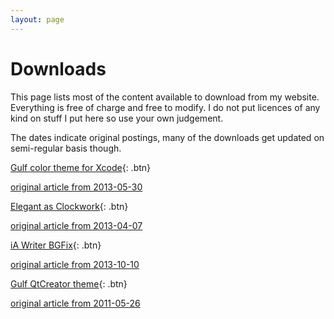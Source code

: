 ```yaml
---
layout: page
---
```


# Downloads

This page lists most of the content available to download from my website.
Everything is free of charge and free to modify. I do not put licences of any
kind on stuff I put here so use your own judgement.

The dates indicate original postings, many of the downloads get updated on
semi-regular basis though.

[Gulf color theme for Xcode](/files/downloads/gulf-theme-xcode.zip){: .btn}

[original article from 2013-05-30](/2013/05/gulf-color-theme-for-xcode/ "Gulf color theme for Xcode")

[Elegant as Clockwork](/files/downloads/Elegant-as-Clockwork-v1.zip){: .btn}

[original article from 2013-04-07](/2013/04/elegant-as-clockwork-template-for-apple-pages/ "Elegant as Clockwork template for Apple Pages")

[iA Writer BGFix](/files/downloads/iAWriter-BGFix-1.5.zip){: .btn}

[original article from 2013-10-10](/2013/10/restore-ia-writers-background-with-this-script/ "Restore iA Writer’s background with this script")

[Gulf QtCreator theme](/files/downloads/gulf_qt_creator_theme.zip){: .btn}

[original article from 2011-05-26](/2011/05/a-nice-dark-color-theme-for-qtcreator/ "A nice dark color theme for QtCreator")
